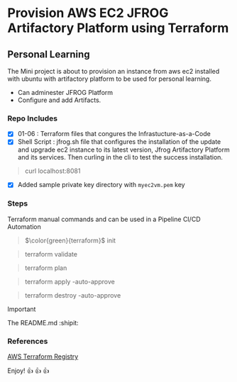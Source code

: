 # Provision AWS EC2 JFROG Artifactory Platform using Terraform

## Personal Learning ##

The Mini project is about to provision an instance from aws ec2 installed with ubuntu with artifactory platform to be used for personal learning.

- Can adminester JFROG Platform
- Configure and add Artifacts. 

### Repo Includes ###

- [x] 01-06         : Terraform files that congures the Infrastucture-as-a-Code
- [x] Shell Script  : jfrog.sh file that configures the installation of the update and upgrade ec2 instance to its latest version, Jfrog Artifactory Platform and its services. Then curling in the cli to test the success installation.

> curl localhost:8081

- [x] Added sample private key directory with `myec2vm.pem` key

### Steps ##
Terraform manual commands and can be used in a Pipeline CI/CD Automation

> $\color{green}{terraform}$ init

> terraform validate

> terraform plan

> terraform apply -auto-approve

> terraform destroy -auto-approve


> [!IMPORTANT]
> The README.md :shipit: 

### References ###
[AWS Terraform Registry](https://registry.terraform.io/providers/hashicorp/aws/latest)

Enjoy! :+1: :+1: :+1:
